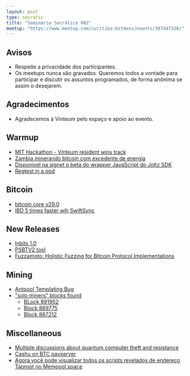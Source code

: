 ```yaml
---
layout: post
type: socratic
title: "Seminário Socrático 002"
meetup: "https://www.meetup.com/curitiba-bitdevs/events/307447326/"
---
```


## Avisos
- Respeite a privacidade dos participantes.
- Os meetups nunca são gravados. Queremos todos a vontade para participar e discutir os assuntos programados, de forma anônima se assim o desejarem.

## Agradecimentos
- Agradecemos à Vinteum pelo espaço e apoio ao evento.


## Warmup
- [MIT Hackathon - Vinteum resident wins track](https://x.com/Vinteum_org/status/1909000853052109294)
- [Zambia minerando bitcoin com excedente de energia](https://www.bbc.com/news/articles/cly4xe373p4o)
- [Disponível na signet o beta do wrapper JavaScript do Joltz SDK](https://x.com/PresidioBitcoin/status/1909625011692069160)
- [Regtest in a pod](https://www.youtube.com/watch?v=zofo5k9Cwcg)

## Bitcoin
- [bitcoin core v29.0](https://github.com/bitcoin/bitcoin/blob/master/doc/release-notes/release-notes-29.0.md)
- [IBD 5 times faster wih SwiftSync](https://gist.github.com/RubenSomsen/a61a37d14182ccd78760e477c78133cd)

## New Releases
- [lnbits 1.0](https://github.com/lnbits/lnbits/releases)
- [PSBTV2 tool](https://bip370.org/)
- [Fuzzamoto: Holistic Fuzzing for Bitcoin Protocol Implementations](https://github.com/dergoegge/fuzzamoto)

## Mining
- [Antpool Templating Bug](https://b10c.me/observations/14-antpool-and-friends-invalid-mining-jobs/)
- ["solo miners" blocks found](https://mempool.space/mining/pool/solock)
    - [BLock 891952](https://mempool.space/block/000000000000000000003d9a1a59f93a992c0858d3d15627a87fe5649b76563e)
    - [Block 889775](https://x.com/ckpooldev)
    - [Block 887212](https://cointelegraph.com/news/solo-bitcoin-miner-wins-block-using-tiny-cheap-bitcoin-miner)

## Miscellaneous
- [Multiple discussions about quantum computer theft and resistance](https://bitcoinops.org/en/newsletters/2025/04/04/)
- [Cashu on BTC payserver](https://x.com/callebtc/status/1904683530929504474?t=poH147-Q618WPSbN9RYt4Q&s=19)
- [Agora você pode visualizar todos os scripts revelados de endereço Taproot no Mempool.space](https://x.com/jaoNoctus/status/1911905675552104809)